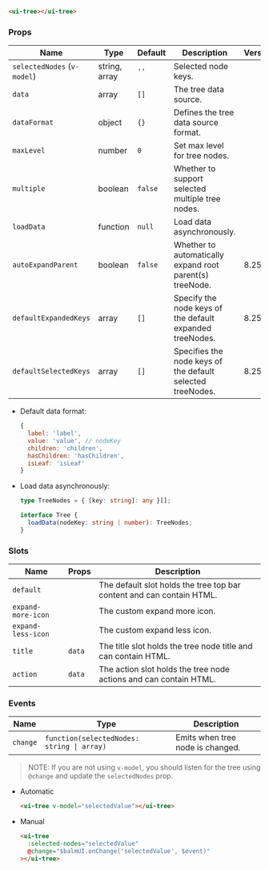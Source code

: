 ```html
<ui-tree></ui-tree>
```

### Props

| Name                        | Type          | Default | Description                                                | Version |
| --------------------------- | ------------- | ------- | ---------------------------------------------------------- | ------- |
| `selectedNodes` (`v-model`) | string, array | `''`    | Selected node keys.                                        |         |
| `data`                      | array         | `[]`    | The tree data source.                                      |         |
| `dataFormat`                | object        | `{}`    | Defines the tree data source format.                       |         |
| `maxLevel`                  | number        | `0`     | Set max level for tree nodes.                              |         |
| `multiple`                  | boolean       | `false` | Whether to support selected multiple tree nodes.           |         |
| `loadData`                  | function      | `null`  | Load data asynchronously.                                  |         |
| `autoExpandParent`          | boolean       | `false` | Whether to automatically expand root parent(s) treeNode.   | 8.25.0  |
| `defaultExpandedKeys`       | array         | `[]`    | Specify the node keys of the default expanded treeNodes.   | 8.25.0  |
| `defaultSelectedKeys`       | array         | `[]`    | Specifies the node keys of the default selected treeNodes. | 8.25.0  |

- Default data format:

  ```js
  {
    label: 'label',
    value: 'value', // nodeKey
    children: 'children',
    hasChildren: 'hasChildren',
    isLeaf: 'isLeaf'
  }
  ```

- Load data asynchronously:

  ```ts
  type TreeNodes = { [key: string]: any }[];

  interface Tree {
    loadData(nodeKey: string | number): TreeNodes;
  }
  ```

### Slots

| Name               | Props  | Description                                                           |
| ------------------ | ------ | --------------------------------------------------------------------- |
| `default`          |        | The default slot holds the tree top bar content and can contain HTML. |
| `expand-more-icon` |        | The custom expand more icon.                                          |
| `expand-less-icon` |        | The custom expand less icon.                                          |
| `title`            | `data` | The title slot holds the tree node title and can contain HTML.        |
| `action`           | `data` | The action slot holds the tree node actions and can contain HTML.     |

### Events

| Name     | Type                                       | Description                      |
| -------- | ------------------------------------------ | -------------------------------- |
| `change` | `function(selectedNodes: string \| array)` | Emits when tree node is changed. |

> NOTE: If you are not using `v-model`, you should listen for the tree using `@change` and update the `selectedNodes` prop.

- Automatic

  ```html
  <ui-tree v-model="selectedValue"></ui-tree>
  ```

- Manual

  ```html
  <ui-tree
    :selected-nodes="selectedValue"
    @change="$balmUI.onChange('selectedValue', $event)"
  ></ui-tree>
  ```
